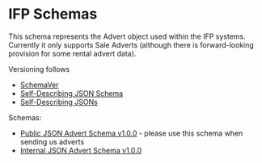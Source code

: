 # IFP Schemas

This schema represents the Advert object used within the IFP systems. Currently it only supports Sale Adverts (although there is forward-looking provision for some rental advert data).

Versioning follows 

- [SchemaVer](https://github.com/ifp/iglu/wiki/SchemaVer)
- [Self-Describing JSON Schema](https://github.com/ifp/iglu/wiki/Self-describing-JSON-Schemas)
- [Self-Describing JSONs](https://github.com/ifp/iglu/wiki/Self-describing-JSONs)

Schemas:

- [Public JSON Advert Schema v1.0.0](https://github.com/ifp/schemas/blob/master/json/internal_advert-schema_v1.0.0.json) - please use this schema when sending us adverts
- [Internal JSON Advert Schema v1.0.0](https://github.com/ifp/schemas/blob/master/json/internal_advert-schema_v1.0.0.json)
